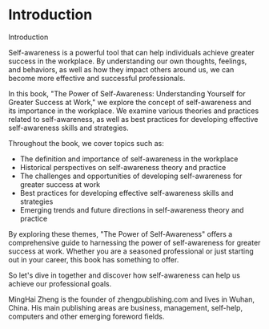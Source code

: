 # Introduction

Introduction

Self-awareness is a powerful tool that can help individuals achieve greater success in the workplace. By understanding our own thoughts, feelings, and behaviors, as well as how they impact others around us, we can become more effective and successful professionals.

In this book, "The Power of Self-Awareness: Understanding Yourself for Greater Success at Work," we explore the concept of self-awareness and its importance in the workplace. We examine various theories and practices related to self-awareness, as well as best practices for developing effective self-awareness skills and strategies.

Throughout the book, we cover topics such as:

* The definition and importance of self-awareness in the workplace
* Historical perspectives on self-awareness theory and practice
* The challenges and opportunities of developing self-awareness for greater success at work
* Best practices for developing effective self-awareness skills and strategies
* Emerging trends and future directions in self-awareness theory and practice

By exploring these themes, "The Power of Self-Awareness" offers a comprehensive guide to harnessing the power of self-awareness for greater success at work. Whether you are a seasoned professional or just starting out in your career, this book has something to offer.

So let's dive in together and discover how self-awareness can help us achieve our professional goals.


MingHai Zheng is the founder of zhengpublishing.com and lives in Wuhan, China. His main publishing areas are business, management, self-help, computers and other emerging foreword fields.
